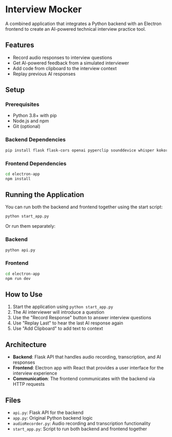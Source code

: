 # Interview Mocker

A combined application that integrates a Python backend with an Electron frontend to create an AI-powered technical interview practice tool.

## Features

- Record audio responses to interview questions
- Get AI-powered feedback from a simulated interviewer
- Add code from clipboard to the interview context
- Replay previous AI responses

## Setup

### Prerequisites

- Python 3.8+ with pip
- Node.js and npm
- Git (optional)

### Backend Dependencies

```bash
pip install flask flask-cors openai pyperclip sounddevice whisper kokoro
```

### Frontend Dependencies

```bash
cd electron-app
npm install
```

## Running the Application

You can run both the backend and frontend together using the start script:

```bash
python start_app.py
```

Or run them separately:

### Backend

```bash
python api.py
```

### Frontend

```bash
cd electron-app
npm run dev
```

## How to Use

1. Start the application using `python start_app.py`
2. The AI interviewer will introduce a question
4. Use the "Record Response" button to answer interview questions
5. Use "Replay Last" to hear the last AI response again
6. Use "Add Clipboard" to add text to context 

## Architecture

- **Backend**: Flask API that handles audio recording, transcription, and AI responses
- **Frontend**: Electron app with React that provides a user interface for the interview experience
- **Communication**: The frontend communicates with the backend via HTTP requests

## Files

- `api.py`: Flask API for the backend
- `app.py`: Original Python backend logic
- `audioRecorder.py`: Audio recording and transcription functionality
- `start_app.py`: Script to run both backend and frontend together

